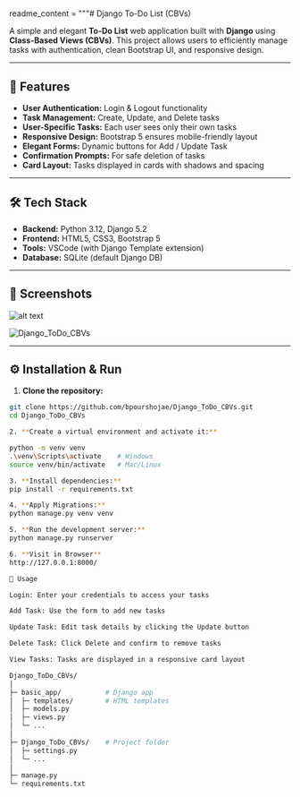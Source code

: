 # 
readme_content = """# Django To-Do List (CBVs)

A simple and elegant **To-Do List** web application built with **Django** using **Class-Based Views (CBVs)**. 
This project allows users to efficiently manage tasks with authentication, clean Bootstrap UI, and responsive design.

---

## 🚀 Features

- **User Authentication:** Login & Logout functionality
- **Task Management:** Create, Update, and Delete tasks
- **User-Specific Tasks:** Each user sees only their own tasks
- **Responsive Design:** Bootstrap 5 ensures mobile-friendly layout
- **Elegant Forms:** Dynamic buttons for Add / Update Task
- **Confirmation Prompts:** For safe deletion of tasks
- **Card Layout:** Tasks displayed in cards with shadows and spacing

---

## 🛠 Tech Stack

- **Backend:** Python 3.12, Django 5.2
- **Frontend:** HTML5, CSS3, Bootstrap 5
- **Tools:** VSCode (with Django Template extension)
- **Database:** SQLite (default Django DB)

---

## 📸 Screenshots

![alt text](Django_ToDo_CBVs.jpg)

![Django_ToDo_CBVs](https://github.com/user-attachments/assets/9c8871e0-4d4c-4e38-afb0-3e4fcb6da244)

---

## ⚙ Installation & Run

1. **Clone the repository:**

```bash
git clone https://github.com/bpourshojae/Django_ToDo_CBVs.git
cd Django_ToDo_CBVs

2. **Create a virtual environment and activate it:**

python -m venv venv
.\venv\Scripts\activate    # Windows
source venv/bin/activate   # Mac/Linux

3. **Install dependencies:**
pip install -r requirements.txt

4. **Apply Migrations:**
python manage.py venv venv

5. **Run the development server:**
python manage.py runserver

6. **Visit in Browser**
http://127.0.0.1:8000/

📝 Usage

Login: Enter your credentials to access your tasks

Add Task: Use the form to add new tasks

Update Task: Edit task details by clicking the Update button

Delete Task: Click Delete and confirm to remove tasks

View Tasks: Tasks are displayed in a responsive card layout

Django_ToDo_CBVs/
│
├─ basic_app/           # Django app
│  ├─ templates/        # HTML templates
│  ├─ models.py
│  ├─ views.py
│  └─ ...
│
├─ Django_ToDo_CBVs/    # Project folder
│  ├─ settings.py
│  └─ ...
│
├─ manage.py
└─ requirements.txt
